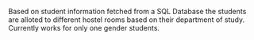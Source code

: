 

Based on student information fetched from a SQL Database the students are alloted to different hostel rooms based on their department of study. Currently works for only one gender students.
